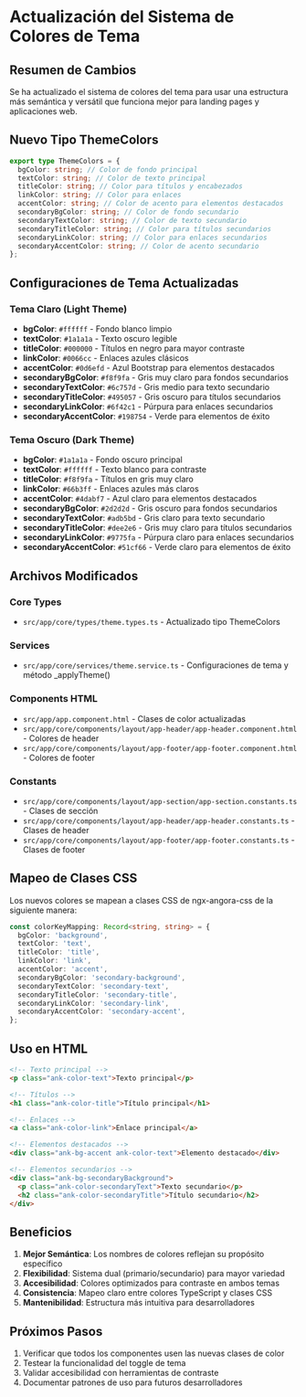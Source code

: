 # Actualización del Sistema de Colores de Tema

## Resumen de Cambios

Se ha actualizado el sistema de colores del tema para usar una estructura más semántica y versátil que funciona mejor para landing pages y aplicaciones web.

## Nuevo Tipo ThemeColors

```typescript
export type ThemeColors = {
  bgColor: string; // Color de fondo principal
  textColor: string; // Color de texto principal
  titleColor: string; // Color para títulos y encabezados
  linkColor: string; // Color para enlaces
  accentColor: string; // Color de acento para elementos destacados
  secondaryBgColor: string; // Color de fondo secundario
  secondaryTextColor: string; // Color de texto secundario
  secondaryTitleColor: string; // Color para títulos secundarios
  secondaryLinkColor: string; // Color para enlaces secundarios
  secondaryAccentColor: string; // Color de acento secundario
};
```

## Configuraciones de Tema Actualizadas

### Tema Claro (Light Theme)

- **bgColor**: `#ffffff` - Fondo blanco limpio
- **textColor**: `#1a1a1a` - Texto oscuro legible
- **titleColor**: `#000000` - Títulos en negro para mayor contraste
- **linkColor**: `#0066cc` - Enlaces azules clásicos
- **accentColor**: `#0d6efd` - Azul Bootstrap para elementos destacados
- **secondaryBgColor**: `#f8f9fa` - Gris muy claro para fondos secundarios
- **secondaryTextColor**: `#6c757d` - Gris medio para texto secundario
- **secondaryTitleColor**: `#495057` - Gris oscuro para títulos secundarios
- **secondaryLinkColor**: `#6f42c1` - Púrpura para enlaces secundarios
- **secondaryAccentColor**: `#198754` - Verde para elementos de éxito

### Tema Oscuro (Dark Theme)

- **bgColor**: `#1a1a1a` - Fondo oscuro principal
- **textColor**: `#ffffff` - Texto blanco para contraste
- **titleColor**: `#f8f9fa` - Títulos en gris muy claro
- **linkColor**: `#66b3ff` - Enlaces azules más claros
- **accentColor**: `#4dabf7` - Azul claro para elementos destacados
- **secondaryBgColor**: `#2d2d2d` - Gris oscuro para fondos secundarios
- **secondaryTextColor**: `#adb5bd` - Gris claro para texto secundario
- **secondaryTitleColor**: `#dee2e6` - Gris muy claro para títulos secundarios
- **secondaryLinkColor**: `#9775fa` - Púrpura claro para enlaces secundarios
- **secondaryAccentColor**: `#51cf66` - Verde claro para elementos de éxito

## Archivos Modificados

### Core Types

- `src/app/core/types/theme.types.ts` - Actualizado tipo ThemeColors

### Services

- `src/app/core/services/theme.service.ts` - Configuraciones de tema y método \_applyTheme()

### Components HTML

- `src/app/app.component.html` - Clases de color actualizadas
- `src/app/core/components/layout/app-header/app-header.component.html` - Colores de header
- `src/app/core/components/layout/app-footer/app-footer.component.html` - Colores de footer

### Constants

- `src/app/core/components/layout/app-section/app-section.constants.ts` - Clases de sección
- `src/app/core/components/layout/app-header/app-header.constants.ts` - Clases de header
- `src/app/core/components/layout/app-footer/app-footer.constants.ts` - Clases de footer

## Mapeo de Clases CSS

Los nuevos colores se mapean a clases CSS de ngx-angora-css de la siguiente manera:

```typescript
const colorKeyMapping: Record<string, string> = {
  bgColor: 'background',
  textColor: 'text',
  titleColor: 'title',
  linkColor: 'link',
  accentColor: 'accent',
  secondaryBgColor: 'secondary-background',
  secondaryTextColor: 'secondary-text',
  secondaryTitleColor: 'secondary-title',
  secondaryLinkColor: 'secondary-link',
  secondaryAccentColor: 'secondary-accent',
};
```

## Uso en HTML

```html
<!-- Texto principal -->
<p class="ank-color-text">Texto principal</p>

<!-- Títulos -->
<h1 class="ank-color-title">Título principal</h1>

<!-- Enlaces -->
<a class="ank-color-link">Enlace principal</a>

<!-- Elementos destacados -->
<div class="ank-bg-accent ank-color-text">Elemento destacado</div>

<!-- Elementos secundarios -->
<div class="ank-bg-secondaryBackground">
  <p class="ank-color-secondaryText">Texto secundario</p>
  <h2 class="ank-color-secondaryTitle">Título secundario</h2>
</div>
```

## Beneficios

1. **Mejor Semántica**: Los nombres de colores reflejan su propósito específico
2. **Flexibilidad**: Sistema dual (primario/secundario) para mayor variedad
3. **Accesibilidad**: Colores optimizados para contraste en ambos temas
4. **Consistencia**: Mapeo claro entre colores TypeScript y clases CSS
5. **Mantenibilidad**: Estructura más intuitiva para desarrolladores

## Próximos Pasos

1. Verificar que todos los componentes usen las nuevas clases de color
2. Testear la funcionalidad del toggle de tema
3. Validar accesibilidad con herramientas de contraste
4. Documentar patrones de uso para futuros desarrolladores
